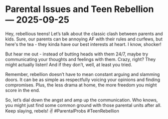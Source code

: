 # Parental Issues and Teen Rebellion — 2025-09-25

Hey, rebellious teens! Let’s talk about the classic clash between parents and kids. Sure, our parents can be annoying AF with their rules and curfews, but here's the tea - they kinda have our best interests at heart. I know, shocker!

But hear me out - instead of butting heads with them 24/7, maybe try communicating your thoughts and feelings with them. Crazy, right? They might actually listen! And if they don’t, well, at least you tried.

Remember, rebellion doesn’t have to mean constant arguing and slamming doors. It can be as simple as respectfully voicing your opinions and finding compromises. Plus, the less drama at home, the more freedom you might score in the end.

So, let’s dial down the angst and amp up the communication. Who knows, you might just find some common ground with those parental units after all. Keep slaying, rebels! ✌️ #ParentalProbs #TeenRebellion